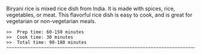 

Biryani rice is mixed rice dish from India. It is made with spices, rice, vegetables, or meat. This flavorful rice dish is easy to cook, and is great for vegetarian or non-vegetarian meals.

    >>  Prep time: 60-150 minutes
    >>  Cook time: 30 minutes
    >>  Total time: 90-180 minutes
    ~~~~~~~~~~~~~~~~~~~~~~~~~~~~~~~~~~~~~~~~~~~~~~~~~~~~~~~~~~~~~~~~~~~~~~~~~~~~~~~~~~~~~~~~~~~~~~~~~~~~~~~~~~~

